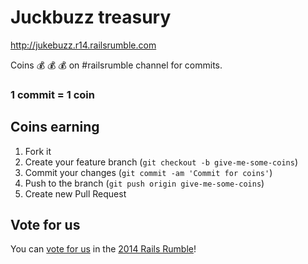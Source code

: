 # Juckbuzz treasury

http://jukebuzz.r14.railsrumble.com

Coins :moneybag: :moneybag: :moneybag: on #railsrumble channel for commits.

### 1 commit = 1 coin

## Coins earning

1. Fork it
2. Create your feature branch (`git checkout -b give-me-some-coins`)
3. Commit your changes (`git commit -am 'Commit for coins'`)
4. Push to the branch (`git push origin give-me-some-coins`)
5. Create new Pull Request

## Vote for us
You can [vote for us](http://railsrumble.com/?view=http://jukebuzz.r14.railsrumble.com/) in the [2014 Rails Rumble](http://railsrumble.com/)!
